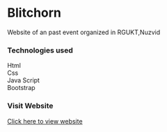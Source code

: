 # Blitchorn 
Website of an past event organized in RGUKT,Nuzvid

### Technologies used
Html <br />
Css <br />
Java Script <br />
Bootstrap <br />

### Visit Website
<a href="https://blitchron.netlify.app/">Click here to view website</a>
